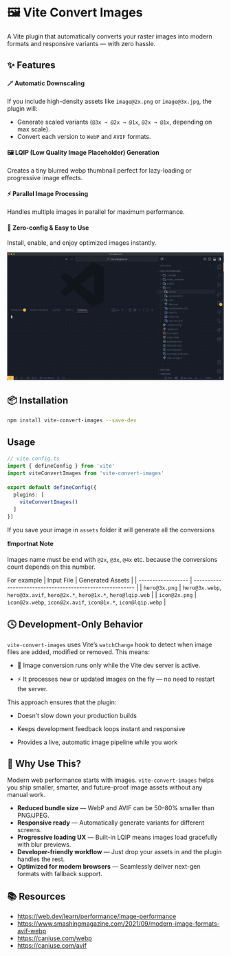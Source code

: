 # 🖼️ Vite Convert Images 
A Vite plugin that automatically converts your raster images into modern formats and responsive variants — with zero hassle.
## ✨ Features
#### 🪄 **Automatic Downscaling**
If you include high-density assets like `image@2x.png` or `image@3x.jpg`, the plugin will:
- Generate scaled variants (`@3x → @2x → @1x`, `@2x → @1x`,  depending on max scale).
- Convert each version to `WebP` and `AVIF` formats.

#### 🖼️ **LQIP (Low Quality Image Placeholder) Generation**
Creates a tiny blurred webp thumbnail perfect for lazy-loading or progressive image effects.

#### ⚡ **Parallel Image Processing**
Handles multiple images in parallel for maximum performance.

#### 🧠 **Zero-config & Easy to Use**

Install, enable, and enjoy optimized images instantly.

![Demo](./demo.gif)

## 📦 Installation
```bash
npm install vite-convert-images --save-dev
```

## Usage
```ts
// vite.config.ts
import { defineConfig } from 'vite'
import viteConvertImages from 'vite-convert-images'

export default defineConfig({
  plugins: [
    viteConvertImages()
  ]
})
```
If you save your image in `assets` folder it will generate all the conversions

**❗️Importnat Note**

Images name must be end with `@2x`, `@3x`, `@4x` etc. because the conversions count depends on this number.

For example
| Input File         | Generated Assets                                         |
| ------------------ | -------------------------------------------------------- |
| `hero@3x.png`      | `hero@3x.webp`, `hero@3x.avif`, `hero@2x.*`, `hero@1x.*`, `hero@lqip.web` |
| `icon@2x.png`      | `icon@2x.webp`, `icon@2x.avif`, `icon@1x.*`, `icon@lqip.webp`              |

## 🕓 Development-Only Behavior

`vite-convert-images` uses Vite’s `watchChange`
 hook to detect when image files are added, modified or removed.
This means:

- 🧩 Image conversion runs only while the Vite dev server is active.

- ⚡ It processes new or updated images on the fly — no need to restart the server.

This approach ensures that the plugin:

- Doesn’t slow down your production builds

- Keeps development feedback loops instant and responsive

- Provides a live, automatic image pipeline while you work

## 🚀 Why Use This?
Modern web performance starts with images. `vite-convert-images` helps you ship smaller, smarter, and future-proof image assets without any manual work.

- **Reduced bundle size** — WebP and AVIF can be 50–80% smaller than PNG/JPEG.
- **Responsive ready** — Automatically generate variants for different screens.
- **Progressive loading UX** — Built-in LQIP means images load gracefully with blur previews.
- **Developer-friendly workflow** — Just drop your assets in and the plugin handles the rest.
- **Optimized for modern browsers** — Seamlessly deliver next-gen formats with fallback support.

## 📚 Resources
- https://web.dev/learn/performance/image-performance
- https://www.smashingmagazine.com/2021/09/modern-image-formats-avif-webp
- https://caniuse.com/webp
- https://caniuse.com/avif
